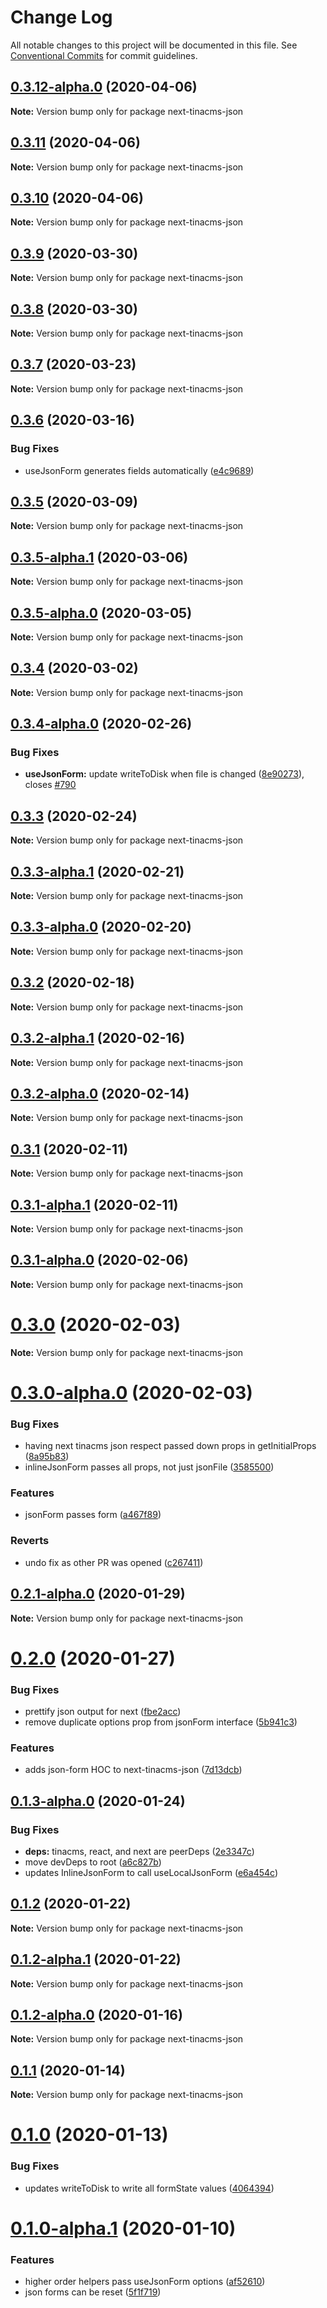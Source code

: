 # Change Log

All notable changes to this project will be documented in this file.
See [Conventional Commits](https://conventionalcommits.org) for commit guidelines.

## [0.3.12-alpha.0](https://github.com/tinacms/tinacms/compare/next-tinacms-json@0.3.11...next-tinacms-json@0.3.12-alpha.0) (2020-04-06)

**Note:** Version bump only for package next-tinacms-json





## [0.3.11](https://github.com/tinacms/tinacms/compare/next-tinacms-json@0.3.10...next-tinacms-json@0.3.11) (2020-04-06)

**Note:** Version bump only for package next-tinacms-json





## [0.3.10](https://github.com/tinacms/tinacms/compare/next-tinacms-json@0.3.9...next-tinacms-json@0.3.10) (2020-04-06)

**Note:** Version bump only for package next-tinacms-json





## [0.3.9](https://github.com/tinacms/tinacms/compare/next-tinacms-json@0.3.8...next-tinacms-json@0.3.9) (2020-03-30)

**Note:** Version bump only for package next-tinacms-json





## [0.3.8](https://github.com/tinacms/tinacms/compare/next-tinacms-json@0.3.7...next-tinacms-json@0.3.8) (2020-03-30)

**Note:** Version bump only for package next-tinacms-json





## [0.3.7](https://github.com/tinacms/tinacms/compare/next-tinacms-json@0.3.6...next-tinacms-json@0.3.7) (2020-03-23)

**Note:** Version bump only for package next-tinacms-json





## [0.3.6](https://github.com/tinacms/tinacms/compare/next-tinacms-json@0.3.5...next-tinacms-json@0.3.6) (2020-03-16)


### Bug Fixes

* useJsonForm generates fields automatically ([e4c9689](https://github.com/tinacms/tinacms/commit/e4c9689))





## [0.3.5](https://github.com/tinacms/tinacms/compare/next-tinacms-json@0.3.5-alpha.1...next-tinacms-json@0.3.5) (2020-03-09)

**Note:** Version bump only for package next-tinacms-json

## [0.3.5-alpha.1](https://github.com/tinacms/tinacms/compare/next-tinacms-json@0.3.5-alpha.0...next-tinacms-json@0.3.5-alpha.1) (2020-03-06)

**Note:** Version bump only for package next-tinacms-json

## [0.3.5-alpha.0](https://github.com/tinacms/tinacms/compare/next-tinacms-json@0.3.4-alpha.0...next-tinacms-json@0.3.5-alpha.0) (2020-03-05)

**Note:** Version bump only for package next-tinacms-json

## [0.3.4](https://github.com/tinacms/tinacms/compare/next-tinacms-json@0.3.4-alpha.0...next-tinacms-json@0.3.4) (2020-03-02)

**Note:** Version bump only for package next-tinacms-json

## [0.3.4-alpha.0](https://github.com/tinacms/tinacms/compare/next-tinacms-json@0.3.3...next-tinacms-json@0.3.4-alpha.0) (2020-02-26)

### Bug Fixes

- **useJsonForm:** update writeToDisk when file is changed ([8e90273](https://github.com/tinacms/tinacms/commit/8e90273)), closes [#790](https://github.com/tinacms/tinacms/issues/790)

## [0.3.3](https://github.com/tinacms/tinacms/compare/next-tinacms-json@0.3.3-alpha.1...next-tinacms-json@0.3.3) (2020-02-24)

**Note:** Version bump only for package next-tinacms-json

## [0.3.3-alpha.1](https://github.com/tinacms/tinacms/compare/next-tinacms-json@0.3.3-alpha.0...next-tinacms-json@0.3.3-alpha.1) (2020-02-21)

**Note:** Version bump only for package next-tinacms-json

## [0.3.3-alpha.0](https://github.com/tinacms/tinacms/compare/next-tinacms-json@0.3.2...next-tinacms-json@0.3.3-alpha.0) (2020-02-20)

**Note:** Version bump only for package next-tinacms-json

## [0.3.2](https://github.com/tinacms/tinacms/compare/next-tinacms-json@0.3.2-alpha.1...next-tinacms-json@0.3.2) (2020-02-18)

**Note:** Version bump only for package next-tinacms-json

## [0.3.2-alpha.1](https://github.com/tinacms/tinacms/compare/next-tinacms-json@0.3.2-alpha.0...next-tinacms-json@0.3.2-alpha.1) (2020-02-16)

**Note:** Version bump only for package next-tinacms-json

## [0.3.2-alpha.0](https://github.com/tinacms/tinacms/compare/next-tinacms-json@0.3.1...next-tinacms-json@0.3.2-alpha.0) (2020-02-14)

**Note:** Version bump only for package next-tinacms-json

## [0.3.1](https://github.com/tinacms/tinacms/compare/next-tinacms-json@0.3.1-alpha.1...next-tinacms-json@0.3.1) (2020-02-11)

**Note:** Version bump only for package next-tinacms-json

## [0.3.1-alpha.1](https://github.com/tinacms/tinacms/compare/next-tinacms-json@0.3.1-alpha.0...next-tinacms-json@0.3.1-alpha.1) (2020-02-11)

**Note:** Version bump only for package next-tinacms-json

## [0.3.1-alpha.0](https://github.com/tinacms/tinacms/compare/next-tinacms-json@0.3.0...next-tinacms-json@0.3.1-alpha.0) (2020-02-06)

**Note:** Version bump only for package next-tinacms-json

# [0.3.0](https://github.com/tinacms/tinacms/compare/next-tinacms-json@0.3.0-alpha.0...next-tinacms-json@0.3.0) (2020-02-03)

**Note:** Version bump only for package next-tinacms-json

# [0.3.0-alpha.0](https://github.com/tinacms/tinacms/compare/next-tinacms-json@0.2.0...next-tinacms-json@0.3.0-alpha.0) (2020-02-03)

### Bug Fixes

- having next tinacms json respect passed down props in getInitialProps ([8a95b83](https://github.com/tinacms/tinacms/commit/8a95b83))
- inlineJsonForm passes all props, not just jsonFile ([3585500](https://github.com/tinacms/tinacms/commit/3585500))

### Features

- jsonForm passes form ([a467f89](https://github.com/tinacms/tinacms/commit/a467f89))

### Reverts

- undo fix as other PR was opened ([c267411](https://github.com/tinacms/tinacms/commit/c267411))

## [0.2.1-alpha.0](https://github.com/tinacms/tinacms/compare/next-tinacms-json@0.2.0...next-tinacms-json@0.2.1-alpha.0) (2020-01-29)

**Note:** Version bump only for package next-tinacms-json

# [0.2.0](https://github.com/tinacms/tinacms/compare/next-tinacms-json@0.1.3-alpha.0...next-tinacms-json@0.2.0) (2020-01-27)

### Bug Fixes

- prettify json output for next ([fbe2acc](https://github.com/tinacms/tinacms/commit/fbe2acc))
- remove duplicate options prop from jsonForm interface ([5b941c3](https://github.com/tinacms/tinacms/commit/5b941c3))

### Features

- adds json-form HOC to next-tinacms-json ([7d13dcb](https://github.com/tinacms/tinacms/commit/7d13dcb))

## [0.1.3-alpha.0](https://github.com/tinacms/tinacms/compare/next-tinacms-json@0.1.2...next-tinacms-json@0.1.3-alpha.0) (2020-01-24)

### Bug Fixes

- **deps:** tinacms, react, and next are peerDeps ([2e3347c](https://github.com/tinacms/tinacms/commit/2e3347c))
- move devDeps to root ([a6c827b](https://github.com/tinacms/tinacms/commit/a6c827b))
- updates InlineJsonForm to call useLocalJsonForm ([e6a454c](https://github.com/tinacms/tinacms/commit/e6a454c))

## [0.1.2](https://github.com/tinacms/tinacms/compare/next-tinacms-json@0.1.2-alpha.1...next-tinacms-json@0.1.2) (2020-01-22)

**Note:** Version bump only for package next-tinacms-json

## [0.1.2-alpha.1](https://github.com/tinacms/tinacms/compare/next-tinacms-json@0.1.2-alpha.0...next-tinacms-json@0.1.2-alpha.1) (2020-01-22)

**Note:** Version bump only for package next-tinacms-json

## [0.1.2-alpha.0](https://github.com/tinacms/tinacms/compare/next-tinacms-json@0.1.1...next-tinacms-json@0.1.2-alpha.0) (2020-01-16)

**Note:** Version bump only for package next-tinacms-json

## [0.1.1](https://github.com/tinacms/tinacms/compare/next-tinacms-json@0.1.0...next-tinacms-json@0.1.1) (2020-01-14)

**Note:** Version bump only for package next-tinacms-json

# [0.1.0](https://github.com/tinacms/tinacms/compare/next-tinacms-json@0.1.0-alpha.1...next-tinacms-json@0.1.0) (2020-01-13)

### Bug Fixes

- updates writeToDisk to write all formState values ([4064394](https://github.com/tinacms/tinacms/commit/4064394))

# [0.1.0-alpha.1](https://github.com/tinacms/tinacms/compare/next-tinacms-json@0.1.0-alpha.0...next-tinacms-json@0.1.0-alpha.1) (2020-01-10)

### Features

- higher order helpers pass useJsonForm options ([af52610](https://github.com/tinacms/tinacms/commit/af52610))
- json forms can be reset ([5f1f719](https://github.com/tinacms/tinacms/commit/5f1f719))
